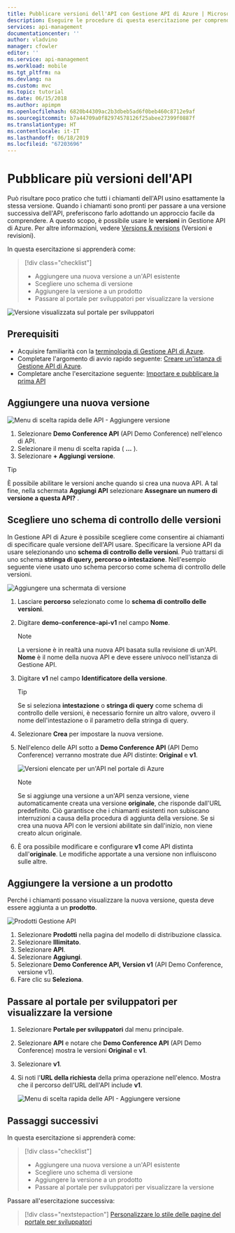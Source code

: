 ```yaml
---
title: Pubblicare versioni dell'API con Gestione API di Azure | Microsoft Docs
description: Eseguire le procedure di questa esercitazione per comprendere come pubblicare più versioni con Gestione API.
services: api-management
documentationcenter: ''
author: vladvino
manager: cfowler
editor: ''
ms.service: api-management
ms.workload: mobile
ms.tgt_pltfrm: na
ms.devlang: na
ms.custom: mvc
ms.topic: tutorial
ms.date: 06/15/2018
ms.author: apimpm
ms.openlocfilehash: 6820b44309ac2b3dbeb5ad6f0beb460c8712e9af
ms.sourcegitcommit: b7a44709a0f82974578126f25abee27399f0887f
ms.translationtype: HT
ms.contentlocale: it-IT
ms.lasthandoff: 06/18/2019
ms.locfileid: "67203696"
---
```

# <a name="publish-multiple-versions-of-your-api"></a>Pubblicare più versioni dell'API 

Può risultare poco pratico che tutti i chiamanti dell'API usino esattamente la stessa versione. Quando i chiamanti sono pronti per passare a una versione successiva dell'API, preferiscono farlo adottando un approccio facile da comprendere. A questo scopo, è possibile usare le **versioni** in Gestione API di Azure. Per altre informazioni, vedere [Versions & revisions](https://blogs.msdn.microsoft.com/apimanagement/2017/09/14/versions-revisions/) (Versioni e revisioni).

In questa esercitazione si apprenderà come:

> [!div class="checklist"]
> * Aggiungere una nuova versione a un'API esistente
> * Scegliere uno schema di versione
> * Aggiungere la versione a un prodotto
> * Passare al portale per sviluppatori per visualizzare la versione

![Versione visualizzata sul portale per sviluppatori](media/api-management-getstarted-publish-versions/azure_portal.PNG)

## <a name="prerequisites"></a>Prerequisiti

+ Acquisire familiarità con la [terminologia di Gestione API di Azure](api-management-terminology.md).
+ Completare l'argomento di avvio rapido seguente: [Creare un'istanza di Gestione API di Azure](get-started-create-service-instance.md).
+ Completare anche l'esercitazione seguente: [Importare e pubblicare la prima API](import-and-publish.md)

## <a name="add-a-new-version"></a>Aggiungere una nuova versione

![Menu di scelta rapida delle API - Aggiungere versione](media/api-management-getstarted-publish-versions/AddVersionMenu.png)

1. Selezionare **Demo Conference API** (API Demo Conference) nell'elenco di API.
2. Selezionare il menu di scelta rapida ( **...** ).
3. Selezionare **+ Aggiungi versione**.

> [!TIP]
> È possibile abilitare le versioni anche quando si crea una nuova API. A tal fine, nella schermata **Aggiungi API** selezionare **Assegnare un numero di versione a questa API?** .

## <a name="choose-a-versioning-scheme"></a>Scegliere uno schema di controllo delle versioni

In Gestione API di Azure è possibile scegliere come consentire ai chiamanti di specificare quale versione dell'API usare. Specificare la versione API da usare selezionando uno **schema di controllo delle versioni**. Può trattarsi di uno schema **stringa di query, percorso o intestazione**. Nell'esempio seguente viene usato uno schema percorso come schema di controllo delle versioni.

![Aggiungere una schermata di versione](media/api-management-getstarted-publish-versions/AddVersion.PNG)

1. Lasciare **percorso** selezionato come lo **schema di controllo delle versioni**.
2. Digitare **demo-conference-api-v1** nel campo **Nome**.

    > [!NOTE]
    > La versione è in realtà una nuova API basata sulla revisione di un'API. **Nome** è il nome della nuova API e deve essere univoco nell'istanza di Gestione API.

3. Digitare **v1** nel campo **Identificatore della versione**.

    > [!TIP]
    > Se si seleziona **intestazione** o **stringa di query** come schema di controllo delle versioni, è necessario fornire un altro valore, ovvero il nome dell'intestazione o il parametro della stringa di query.

4. Selezionare **Crea** per impostare la nuova versione.
5. Nell'elenco delle API sotto a **Demo Conference API** (API Demo Conference) verranno mostrate due API distinte: **Original** e **v1**.

    ![Versioni elencate per un'API nel portale di Azure](media/api-management-getstarted-publish-versions/VersionList.PNG)

    > [!Note]
    > Se si aggiunge una versione a un'API senza versione, viene automaticamente creata una versione **originale**, che risponde dall'URL predefinito. Ciò garantisce che i chiamanti esistenti non subiscano interruzioni a causa della procedura di aggiunta della versione. Se si crea una nuova API con le versioni abilitate sin dall'inizio, non viene creato alcun originale.

6. È ora possibile modificare e configurare **v1** come API distinta dall'**originale**. Le modifiche apportate a una versione non influiscono sulle altre.

## <a name="add-the-version-to-a-product"></a>Aggiungere la versione a un prodotto

Perché i chiamanti possano visualizzare la nuova versione, questa deve essere aggiunta a un **prodotto**.

![Prodotti Gestione API](media/api-management-getstarted-publish-versions/08-AddMultipleVersions-03-AddVersionToProduct.png)

1. Selezionare **Prodotti** nella pagina del modello di distribuzione classica.
2. Selezionare **Illimitato**.
3. Selezionare **API**.
4. Selezionare **Aggiungi**.
5. Selezionare **Demo Conference API, Version v1** (API Demo Conference, versione v1).
6. Fare clic su **Seleziona**.

## <a name="browse-the-developer-portal-to-see-the-version"></a>Passare al portale per sviluppatori per visualizzare la versione

1. Selezionare **Portale per sviluppatori** dal menu principale.
2. Selezionare **API** e notare che **Demo Conference API** (API Demo Conference) mostra le versioni **Original** e **v1**.
3. Selezionare **v1**.
4. Si noti l'**URL della richiesta** della prima operazione nell'elenco. Mostra che il percorso dell'URL dell'API include **v1**.

    ![Menu di scelta rapida delle API - Aggiungere versione](media/api-management-getstarted-publish-versions/developer_portal.png)

## <a name="next-steps"></a>Passaggi successivi

In questa esercitazione si apprenderà come:

> [!div class="checklist"]
> * Aggiungere una nuova versione a un'API esistente
> * Scegliere uno schema di versione 
> * Aggiungere la versione a un prodotto
> * Passare al portale per sviluppatori per visualizzare la versione

Passare all'esercitazione successiva:

> [!div class="nextstepaction"]
> [Personalizzare lo stile delle pagine del portale per sviluppatori](api-management-customize-styles.md)